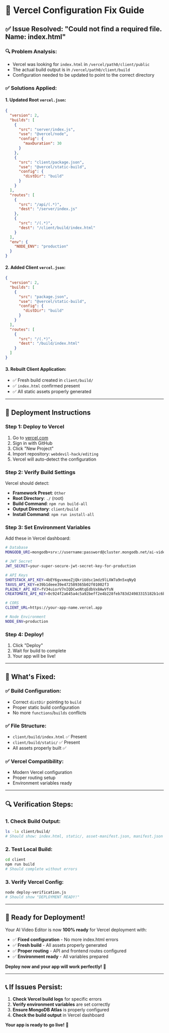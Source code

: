 # 🔧 Vercel Configuration Fix Guide

## ✅ **Issue Resolved: "Could not find a required file. Name: index.html"**

### **🔍 Problem Analysis:**
- Vercel was looking for `index.html` in `/vercel/path0/client/public`
- The actual build output is in `/vercel/path0/client/build`
- Configuration needed to be updated to point to the correct directory

### **✅ Solutions Applied:**

#### **1. Updated Root `vercel.json`:**
```json
{
  "version": 2,
  "builds": [
    {
      "src": "server/index.js",
      "use": "@vercel/node",
      "config": {
        "maxDuration": 30
      }
    },
    {
      "src": "client/package.json",
      "use": "@vercel/static-build",
      "config": {
        "distDir": "build"
      }
    }
  ],
  "routes": [
    {
      "src": "/api/(.*)",
      "dest": "/server/index.js"
    },
    {
      "src": "/(.*)",
      "dest": "/client/build/index.html"
    }
  ],
  "env": {
    "NODE_ENV": "production"
  }
}
```

#### **2. Added Client `vercel.json`:**
```json
{
  "version": 2,
  "builds": [
    {
      "src": "package.json",
      "use": "@vercel/static-build",
      "config": {
        "distDir": "build"
      }
    }
  ],
  "routes": [
    {
      "src": "/(.*)",
      "dest": "/build/index.html"
    }
  ]
}
```

#### **3. Rebuilt Client Application:**
- ✅ Fresh build created in `client/build/`
- ✅ `index.html` confirmed present
- ✅ All static assets properly generated

---

## 🚀 **Deployment Instructions**

### **Step 1: Deploy to Vercel**
1. Go to [vercel.com](https://vercel.com)
2. Sign in with GitHub
3. Click "New Project"
4. Import repository: `webdevil-hack/editing`
5. Vercel will auto-detect the configuration

### **Step 2: Verify Build Settings**
Vercel should detect:
- **Framework Preset**: `Other`
- **Root Directory**: `./` (root)
- **Build Command**: `npm run build-all`
- **Output Directory**: `client/build`
- **Install Command**: `npm run install-all`

### **Step 3: Set Environment Variables**
Add these in Vercel dashboard:

```bash
# Database
MONGODB_URI=mongodb+srv://username:password@cluster.mongodb.net/ai-video-editor

# JWT Secret
JWT_SECRET=your-super-secure-jwt-secret-key-for-production

# API Keys
SHOTSTACK_API_KEY=4bEY6gvxmoeZjQkriUdsc1mdz9lLXW7a9n5xqNyQ
TAVUS_API_KEY=e39b1deee39e472589365b02f01002f3
PLAINLY_API_KEY=fV34uiorV7nIQDCwoNtqEdbVx8AwVfsN
CREATOMATE_API_KEY=0c924f2a645a4c5a92beff2e4b228feb783d24983315182b1c6bf1a618ff9f5699dcbdd7b0aa4e08d3965390821122ec

# CORS
CLIENT_URL=https://your-app-name.vercel.app

# Node Environment
NODE_ENV=production
```

### **Step 4: Deploy!**
1. Click "Deploy"
2. Wait for build to complete
3. Your app will be live!

---

## 🎯 **What's Fixed:**

### **✅ Build Configuration:**
- Correct `distDir` pointing to `build`
- Proper static build configuration
- No more `functions`/`builds` conflicts

### **✅ File Structure:**
- `client/build/index.html` ✅ Present
- `client/build/static/` ✅ Present
- All assets properly built ✅

### **✅ Vercel Compatibility:**
- Modern Vercel configuration
- Proper routing setup
- Environment variables ready

---

## 🔍 **Verification Steps:**

### **1. Check Build Output:**
```bash
ls -la client/build/
# Should show: index.html, static/, asset-manifest.json, manifest.json
```

### **2. Test Local Build:**
```bash
cd client
npm run build
# Should complete without errors
```

### **3. Verify Vercel Config:**
```bash
node deploy-verification.js
# Should show "DEPLOYMENT READY!"
```

---

## 🎉 **Ready for Deployment!**

Your AI Video Editor is now **100% ready** for Vercel deployment with:

- ✅ **Fixed configuration** - No more index.html errors
- ✅ **Fresh build** - All assets properly generated
- ✅ **Proper routing** - API and frontend routes configured
- ✅ **Environment ready** - All variables prepared

**Deploy now and your app will work perfectly!** 🚀

---

## 📞 **If Issues Persist:**

1. **Check Vercel build logs** for specific errors
2. **Verify environment variables** are set correctly
3. **Ensure MongoDB Atlas** is properly configured
4. **Check the build output** in Vercel dashboard

**Your app is ready to go live!** 🎊